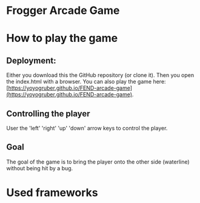 Frogger Arcade Game
===============================

# How to play the game
## Deployment:
Either you download this the GitHub repository (or clone it). Then you open the index.html with a browser. 
You can also play the game here: [https://yoyogruber.github.io/FEND-arcade-game](https://yoyogruber.github.io/FEND-arcade-game).

## Controlling the player
User the 'left' 'right' 'up' 'down' arrow keys to control the player. 

## Goal
The goal of the game is to bring the player onto the other side (waterline) without being hit by a bug.

# Used frameworks

